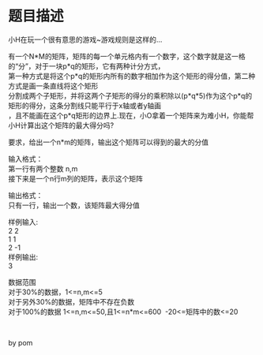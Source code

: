 # 题目描述


<p>小H在玩一个很有意思的游戏~游戏规则是这样的...</p>
<p>有一个N*M的矩阵，矩阵的每一个单元格内有一个数字，这个数字就是这一格的“分”，对于一块p*q的矩形，它有两种计分方式，<br/>
第一种方式是将这个p*q的矩形内所有的数字相加作为这个矩形的得分值，第二种方式是画一条直线将这个矩形<br/>
分割成两个子矩形，并将这两个子矩形的得分的乘积除以(p*q*5)作为这个p*q的矩形的得分，这条分割线只能平行于x轴或者y轴画<br/>
，且不能画在这个p*q矩形的边界上.现在，小O拿着一个矩阵来为难小H，你能帮小H计算出这个矩阵的最大得分吗?</p>
<p>要求，给出一个n*m的矩阵，输出这个矩阵可以得到的最大的分值</p>
<p>输入格式：<br/>
第一行有两个整数 n,m<br/>
接下来是一个n行m列的矩阵，表示这个矩阵</p>
<p>输出格式：<br/>
只有一行，输出一个数，该矩阵最大得分值</p>
<p>样例输入:<br/>
2 2<br/>
1 1<br/>
2 -1<br/>
样例输出:<br/>
3</p>
<p>数据范围<br/>
对于30%的数据，1&lt;=n,m&lt;=5<br/>
对于另外30%的数据，矩阵中不存在负数<br/>
对于100%的数据 1&lt;=n,m&lt;=50,且1&lt;=n*m&lt;=600  -20&lt;=矩阵中的数&lt;=20</p>
<p> </p>
<p>by pom</p>
